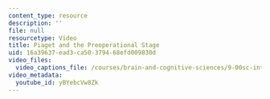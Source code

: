 ```yaml
---
content_type: resource
description: ''
file: null
resourcetype: Video
title: Piaget and the Preoperational Stage
uid: 16a39637-ead3-ca50-3794-68efd009830d
video_files:
  video_captions_file: /courses/brain-and-cognitive-sciences/9-00sc-introduction-to-psychology-fall-2011/child-development/piaget-and-the-preoperational-stage/yBYebcVw8Zk.vtt
video_metadata:
  youtube_id: yBYebcVw8Zk
---
```

